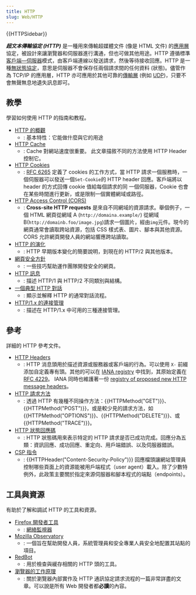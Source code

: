 ```yaml
---
title: HTTP
slug: Web/HTTP
---
```


{{HTTPSidebar}}

**_超文本傳輸協定 (HTTP)_** 是一種用來傳輸超媒體文件 (像是 HTML 文件) 的[應用層](http://en.wikipedia.org/wiki/Application_Layer)協定，被設計來讓瀏覽器和伺服器進行溝通，但也可做其他用途。HTTP 遵循標準[客戶端—伺服器](https://en.wikipedia.org/wiki/Client%E2%80%93server_model)模式，由客戶端連線以發送請求，然後等待接收回應。HTTP 是一種[無狀態協定](https://en.wikipedia.org/wiki/Stateless_protocol)，意思是伺服器不會保存任兩個請求間的任何資料 (狀態)。儘管作為 TCP/IP 的應用層，HTTP 亦可應用於其他可靠的[傳輸層](http://en.wikipedia.org/wiki/Transport_Layer) (例如 [UDP](https://en.wikipedia.org/wiki/User_Datagram_Protocol))，只要不會無聲無息地遺失訊息即可。

## 教學

學習如何使用 HTTP 的指南和教程。

- [HTTP 的概觀](/zh-TW/docs/Web/HTTP/Overview)
  - : 基本特性：它能做什麼與它的用途
- [HTTP Cache](/zh-TW/docs/Web/HTTP/Caching)
  - : Cache 對網站速度很重要。 此文章描敘不同的方法使用 HTTP Header 控制它。
- [HTTP Cookies](/zh-TW/docs/Web/HTTP/Cookies)
  - : [RFC 6265](https://tools.ietf.org/html/rfc6265) 定義了 cookies 的工作方式，當 HTTP 請求一個服務時，一個伺服器可以發送一個`Set-Cookie`的 HTTP header 回應。客戶端將以 header 的方式回傳 cookie 值給每個請求的同 一個伺服器，Cookie 也會在某些時間進行更新，或是限制一個實體網域或路徑。
- [HTTP Access Control (CORS)](/zh-TW/docs/Web/HTTP/CORS)
  - : **Cross-site HTTP requests** 是來自不同網域的資源請求。舉個例子，一個 HTML 網頁從網域 A (`http://domaina.example/`) 從網域 B(`http://domainb.foo/image.jpg`)請求一個圖片，經由`img`元件。現今的網頁通常會讀取跨站資源，包括 CSS 樣式表、圖片、腳本與其他資源。CORS 允許網頁開發人員的網站響應跨站讀取。
- [HTTP 的演化](/zh-TW/docs/Web/HTTP/Basics_of_HTTP/Evolution_of_HTTP)
  - : HTTP 早期版本變化的簡要說明，到現在的 HTTP/2 與其他版本。
- [網頁安全方針](https://wiki.mozilla.org/Security/Guidelines/Web_Security)
  - : 一些技巧幫助運作團隊開發安全的網頁。
- [HTTP 訊息](/zh-TW/docs/Web/HTTP/Messages)
  - : 描述 HTTP/1 與 HTTP/2 不同類別與結構。
- [一個典型 HTTP 對話](/zh-TW/docs/Web/HTTP/Session)
  - : 顯示並解釋 HTTP 的通常對話流程。
- [HTTP/1.x 的連接管理](/zh-TW/docs/Web/HTTP/Connection_management_in_HTTP_1.x)
  - : 描述在 HTTP/1.x 中可用的三種連接管理。

## 參考

詳細的 HTTP 參考文件。

- [HTTP Headers](/zh-TW/docs/Web/HTTP/Headers)
  - : HTTP 消息頭用於描述資源或服務器或客戶端的行為。可以使用 `X-` 前綴添加自定義專有頭。其他的可以在 [IANA registry](https://www.iana.org/assignments/message-headers/message-headers.xhtml#perm-headers) 中找到，其原始定義在 [RFC 4229](https://tools.ietf.org/html/rfc4229)。 IANA 同時也維護著一份 [registry of proposed new HTTP message headers](https://www.iana.org/assignments/message-headers/message-headers.xhtml#prov-headers)。
- [HTTP 請求方法](/zh-TW/docs/Web/HTTP/Methods)
  - : 透過 HTTP 有幾種不同操作方法：{{HTTPMethod("GET")}}、{{HTTPMethod("POST")}}，或是較少見的請求方法，如 {{HTTPMethod("OPTIONS")}}、{{HTTPMethod("DELETE")}}、或 {{HTTPMethod("TRACE")}}。
- [HTTP 狀態回應碼](/zh-TW/docs/Web/HTTP/Status)
  - : HTTP 狀態碼用來表示特定的 HTTP 請求是否已成功完成。回應分為五類：資訊回應、成功回應、重定向、用戶端錯誤、以及伺服器錯誤。
- [CSP 指令](/zh-TW/docs/Web/HTTP/Headers/Content-Security-Policy)
  - : {{HTTPHeader("Content-Security-Policy")}} 回應檔頭讓網站管理員控制哪些頁面上的資源能被用戶端程式（user agent）載入。除了少數特例外，此政策主要關於指定來源伺服器和腳本程式的端點（endpoints）。

## 工具與資源

有助於了解和調試 HTTP 的工具和資源。

- [Firefox 開發者工具](https://firefox-source-docs.mozilla.org/devtools-user/index.html)
  - : [網絡監視器](https://firefox-source-docs.mozilla.org/devtools-user/network_monitor/index.html)
- [Mozilla Observatory](https://observatory.mozilla.org/)
  - : 一個旨在幫助開發人員，系統管理員和安全專業人員安全地配置其站點的項目。
- [RedBot](https://redbot.org/)
  - : 用於檢查與緩存相關的 HTTP 頭的工具。
- [瀏覽器的工作原理](https://web.dev/howbrowserswork/)
  - : 關於瀏覽器內部實作及 HTTP 通訊協定請求流程的一篇非常詳盡的文章。可以說是所有 Web 開發者都**必讀**的內容。
